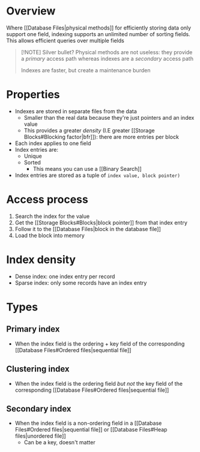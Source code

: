 # Overview
Where [[Database Files|physical methods]] for efficiently storing data only support one field, indexing supports an unlimited number of sorting fields. This allows efficient queries over multiple fields

> [!NOTE] Silver bullet?
> Physical methods are not useless: they provide a *primary* access path whereas indexes are a *secondary* access path
> 
> Indexes are faster, but create a maintenance burden

# Properties
- Indexes are stored in separate files from the data
	- Smaller than the real data because they're just pointers and an index value
	- This provides a greater *density* (I.E greater [[Storage Blocks#Blocking factor|bfr]]):  there are more entries per block
- Each index applies to one field
- Index entries are:
	- Unique
	- Sorted
		- This means you can use a [[Binary Search]]
- Index entries are stored as a tuple of `index value, block pointer)`

# Access process
1. Search the index for the value
2. Get the [[Storage Blocks#Blocks|block pointer]] from that index entry
3. Follow it to the [[Database Files|block in the database file]]
4. Load the block into memory

# Index density
- Dense index: one index entry per record
- Sparse index: only some records have an index entry

# Types
## Primary index
- When the index field is the ordering + key field of the corresponding [[Database Files#Ordered files|sequential file]]

## Clustering index
- When the index field is the ordering field *but not* the key field of the corresponding [[Database Files#Ordered files|sequential file]]

## Secondary index
- When the index field is a non-ordering field in a [[Database Files#Ordered files|sequential file]] or [[Database Files#Heap files|unordered file]]
	- Can be a key, doesn't matter